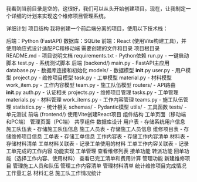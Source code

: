 我看到当前目录是空的，这很好，我们可以从头开始创建项目。现在，让我制定一个详细的计划来实现这个维修项目管理系统。

详细计划
项目结构
我将创建一个前后端分离的项目，使用以下技术栈：

后端：Python (FastAPI)
数据库：SQLite
前端：React (使用Vite构建工具)，并使用响应式设计适配PC和移动端
需要创建的文件和目录
项目根目录
README.md - 项目说明文档
requirements.txt - Python依赖
run.py - 一键启动脚本
test.py - 系统测试脚本
后端 (backend/)
main.py - FastAPI主应用
database.py - 数据库连接和初始化
models/ - 数据模型
__init__.py
user.py - 用户模型
project.py - 维修项目模型
task.py - 工单模型
material.py - 材料模型
work_item.py - 工作内容模型
team.py - 施工队伍模型
routers/ - API路由
__init__.py
auth.py - 认证相关
projects.py - 维修项目管理
tasks.py - 工单管理
materials.py - 材料管理
work_items.py - 工作内容管理
teams.py - 施工队伍管理
statistics.py - 统计相关
schemas/ - Pydantic模型
utils/ - 工具函数
tests/ - 单元测试
前端 (frontend/)
使用Vite创建React项目
组件结构
工单页面（移动端和PC端）
管理页面（PC端）
共享组件
数据库设计
用户表 - 存储系统用户信息
施工队伍表 - 存储施工队伍信息
施工人员表 - 存储施工人员信息
维修项目表 - 存储维修项目信息
工单表 - 存储工单信息
工作内容表 - 存储工作内容清单
材料表 - 存储材料清单
工单材料关联表 - 记录工单使用的材料
工单工作内容关联表 - 记录工单完成的工作内容
功能实现
工单管理
查看维修列表
接单功能
转派功能
回单功能（选择工作内容、使用材料）
查看已完工清单和费用计算
管理功能
新建维修项目
管理施工人员和队伍
管理工作内容清单
管理材料清单
统计维修项目完成情况
工作量汇总
材料汇总
施工队工作情况统计
